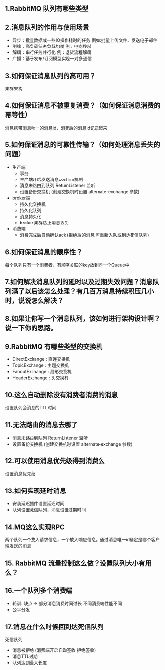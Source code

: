 ## 1.RabbitMQ 队列有哪些类型

## 2.消息队列的作用与使用场景
-   异步：批量数据或一些IO操作耗时的任务 例如:批量上传文件、发送电子邮件
-   削峰：高负载任务负载均衡 例：电商秒杀
-   解耦：串行任务并行化 例：退货流程解耦
-   广播：基于发布/订阅模型实现一对多通信


## 3.如何保证消息队列的高可用？
集群架构

## 4.如何保证消息不被重复消费？（如何保证消息消费的幂等性）
消息携带消息唯一的消息id，消费后的消息id记录起来

## 5.如何保证消息的可靠性传输？（如何处理消息丢失的问题）
-   生产端
    -   事务
    -   生产端开启发送消息confirm机制
    -   消息未路由到队列 ReturnListener 监听
    -   设置备份交换机 (创建交换机时设置 alternate-exchange 参数)
-   broker端
    -   持久化交换机
    -   持久化队列
    -   消息持久化
    -   broker 集群防止消息丢失
-   消费端
    -   消费完成后自动确认ack (拒绝后的消息 可重新入队或到达死信队列) 


## 6.如何保证消息的顺序性？

每个队列只有一个消费者，有顺序关联的key放到同一个Queue中

## 7.如何解决消息队列的延时以及过期失效问题？消息队列满了以后该怎么处理？有几百万消息持续积压几小时，说说怎么解决？

## 8.如果让你写一个消息队列，该如何进行架构设计啊？说一下你的思路。

## 9.RabbitMQ 有哪些类型的交换机
-   DirectExchange : 直连交换机 
-   TopicExchange : 主题交换机
-   FanoutExchange : 扇形交换机
-   HeaderExchange : 头交换机

## 10.这么自动删除没有消费者消费的消息
设置队列会消息的TTL时间

## 11.无法路由的消息去哪了
-   消息未路由到队列 ReturnListener 监听
-   设置备份交换机 (创建交换机时设置 alternate-exchange 参数)



## 12.可以使用消息优先级得到消费么
设置消息优先级

## 13.如何实现延时消息
-   安装延迟插件设置延迟时间
-   队列设置死信队列，消息设置过期时间

## 14.MQ这么实现RPC
两个队列一个放入请求信息，一个放入响应信息。通过消息唯一id确定是哪个客户端发送的消息

## 15. RabbitMQ 流量控制这么做？设置队列大小有用么？

## 16.一个队列多个消费端
-   轮训: 缺点 -> 部分消息消费时间过长 不同消费端性能不同 
-   公平分发



## 17.消息在什么时候回到达死信队列
死信队列
-   消息被拒绝 (消费端开启自动签收 拒绝签收)
-   消息TTL过期
-   队列达到最大长度
